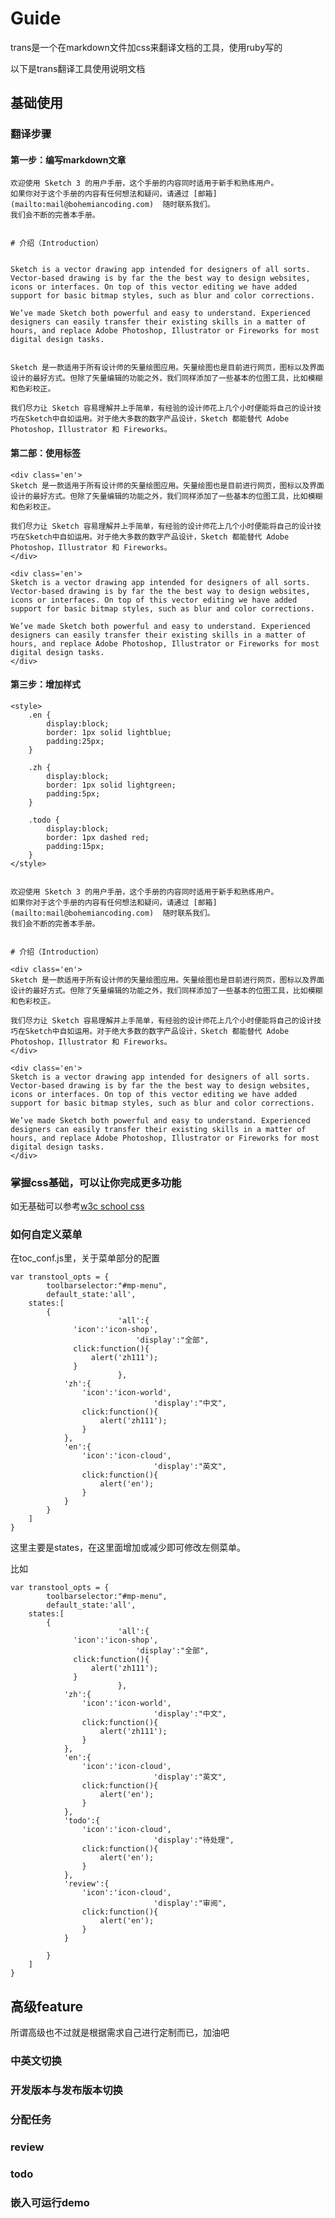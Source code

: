 # Guide

trans是一个在markdown文件加css来翻译文档的工具，使用ruby写的

以下是trans翻译工具使用说明文档

## 基础使用

### 翻译步骤

#### 第一步：编写markdown文章

	欢迎使用 Sketch 3 的用户手册，这个手册的内容同时适用于新手和熟练用户。
	如果你对于这个手册的内容有任何想法和疑问，请通过 [邮箱](mailto:mail@bohemiancoding.com)  随时联系我们。
	我们会不断的完善本手册。
 
 
	# 介绍（Introduction）


	Sketch is a vector drawing app intended for designers of all sorts. Vector-based drawing is by far the the best way to design websites, icons or interfaces. On top of this vector editing we have added support for basic bitmap styles, such as blur and color corrections.

	We’ve made Sketch both powerful and easy to understand. Experienced designers can easily transfer their existing skills in a matter of hours, and replace Adobe Photoshop, Illustrator or Fireworks for most digital design tasks.

	
	Sketch 是一款适用于所有设计师的矢量绘图应用。矢量绘图也是目前进行网页，图标以及界面设计的最好方式。但除了矢量编辑的功能之外，我们同样添加了一些基本的位图工具，比如模糊和色彩校正。
 
	我们尽力让 Sketch 容易理解并上手简单，有经验的设计师花上几个小时便能将自己的设计技巧在Sketch中自如运用。对于绝大多数的数字产品设计，Sketch 都能替代 Adobe Photoshop，Illustrator 和 Fireworks。

#### 第二部：使用标签

	<div class='en'>
	Sketch 是一款适用于所有设计师的矢量绘图应用。矢量绘图也是目前进行网页，图标以及界面设计的最好方式。但除了矢量编辑的功能之外，我们同样添加了一些基本的位图工具，比如模糊和色彩校正。
 
	我们尽力让 Sketch 容易理解并上手简单，有经验的设计师花上几个小时便能将自己的设计技巧在Sketch中自如运用。对于绝大多数的数字产品设计，Sketch 都能替代 Adobe Photoshop，Illustrator 和 Fireworks。
	</div>

	<div class='en'>
	Sketch is a vector drawing app intended for designers of all sorts. Vector-based drawing is by far the the best way to design websites, icons or interfaces. On top of this vector editing we have added support for basic bitmap styles, such as blur and color corrections.

	We’ve made Sketch both powerful and easy to understand. Experienced designers can easily transfer their existing skills in a matter of hours, and replace Adobe Photoshop, Illustrator or Fireworks for most digital design tasks.
	</div>
	
	
#### 第三步：增加样式
	
	<style>
		.en {
			display:block;
			border: 1px solid lightblue;
			padding:25px;
		}
	
		.zh {
			display:block;
			border: 1px solid lightgreen;
			padding:5px;
		}
	
		.todo {
			display:block;
			border: 1px dashed red;
			padding:15px;
		}
	</style>


	欢迎使用 Sketch 3 的用户手册，这个手册的内容同时适用于新手和熟练用户。
	如果你对于这个手册的内容有任何想法和疑问，请通过 [邮箱](mailto:mail@bohemiancoding.com)  随时联系我们。
	我们会不断的完善本手册。
	
	
	# 介绍（Introduction）

	<div class='en'>
	Sketch 是一款适用于所有设计师的矢量绘图应用。矢量绘图也是目前进行网页，图标以及界面设计的最好方式。但除了矢量编辑的功能之外，我们同样添加了一些基本的位图工具，比如模糊和色彩校正。
 
	我们尽力让 Sketch 容易理解并上手简单，有经验的设计师花上几个小时便能将自己的设计技巧在Sketch中自如运用。对于绝大多数的数字产品设计，Sketch 都能替代 Adobe Photoshop，Illustrator 和 Fireworks。
	</div>

	<div class='en'>
	Sketch is a vector drawing app intended for designers of all sorts. Vector-based drawing is by far the the best way to design websites, icons or interfaces. On top of this vector editing we have added support for basic bitmap styles, such as blur and color corrections.

	We’ve made Sketch both powerful and easy to understand. Experienced designers can easily transfer their existing skills in a matter of hours, and replace Adobe Photoshop, Illustrator or Fireworks for most digital design tasks.
	</div>
	
### 掌握css基础，可以让你完成更多功能

如无基础可以参考[w3c school css](http://www.w3school.com.cn/css/css_syntax.asp)

### 如何自定义菜单


在toc_conf.js里，关于菜单部分的配置
 
	var transtool_opts = {
			toolbarselector:"#mp-menu",
			default_state:'all',
	    states:[
	        {
							'all':{
	              'icon':'icon-shop',
								'display':"全部",
	              click:function(){
	                  alert('zh111');
	              }
							},
	            'zh':{
	                'icon':'icon-world',
									'display':"中文",
	                click:function(){
	                    alert('zh111');
	                }
	            },
	            'en':{
	                'icon':'icon-cloud',
									'display':"英文",
	                click:function(){
	                    alert('en');
	                }
	            }
	        }
	    ]
	}
	
这里主要是states，在这里面增加或减少即可修改左侧菜单。

比如

	var transtool_opts = {
			toolbarselector:"#mp-menu",
			default_state:'all',
	    states:[
	        {
							'all':{
	              'icon':'icon-shop',
								'display':"全部",
	              click:function(){
	                  alert('zh111');
	              }
							},
	            'zh':{
	                'icon':'icon-world',
									'display':"中文",
	                click:function(){
	                    alert('zh111');
	                }
	            },
	            'en':{
	                'icon':'icon-cloud',
									'display':"英文",
	                click:function(){
	                    alert('en');
	                }
	            },
	            'todo':{
	                'icon':'icon-cloud',
									'display':"待处理",
	                click:function(){
	                    alert('en');
	                }
	            },
	            'review':{
	                'icon':'icon-cloud',
									'display':"审阅",
	                click:function(){
	                    alert('en');
	                }
	            }
							
	        }
	    ]
	}
	
	

## 高级feature

所谓高级也不过就是根据需求自己进行定制而已，加油吧

### 中英文切换

### 开发版本与发布版本切换

### 分配任务

### review

### todo

### 嵌入可运行demo
